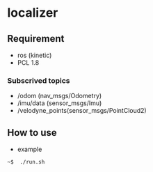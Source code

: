 # localizer

## Requirement
- ros (kinetic)
- PCL 1.8

### Subscrived topics
- /odom (nav_msgs/Odometry)
- /imu/data (sensor_msgs/Imu)
- /velodyne_points(sensor_msgs/PointCloud2)

## How to use
- example
```
~$  ./run.sh
```
